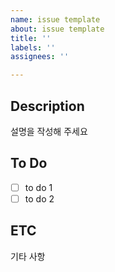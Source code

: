 ```yaml
---
name: issue template
about: issue template
title: ''
labels: ''
assignees: ''

---
```


##  Description
설명을 작성해 주세요

## To Do
- [ ] to do 1
- [ ] to do 2

## ETC
기타 사항
